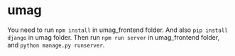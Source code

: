 # umag

You need to run ```npm install``` in umag_frontend folder. And also ```pip install django``` in umag folder. Then run ```npm run server``` in umag_frontend folder, and ```python manage.py runserver```. 
